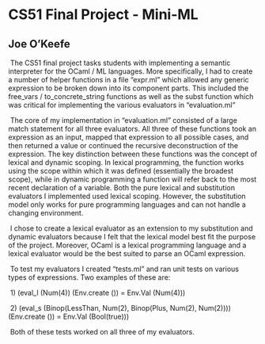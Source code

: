 # CS51 Final Project - Mini-ML

## Joe O’Keefe

​	The CS51 final project tasks students with implementing a semantic interpreter for the OCaml / ML languages. More specifically, I had to create a number of helper functions in a file “expr.ml” which allowed any generic expression to be broken down into its component parts. This included the free_vars / to_concrete_string functions as well as the subst function which was critical for implementing the various evaluators in “evaluation.ml”

​	The core of my implementation in “evaluation.ml” consisted of a large match statement for all three evaluators. All three of these functions took an expression as an input, mapped that expression to all possible cases, and then returned a value or continued the recursive deconstruction of the expression.
The key distinction between these functions was the concept of lexical and dynamic scoping. In lexical programming, the function works using the scope within which it was defined (essentially the broadest scope), while in dynamic programming a function will refer back to the most recent declaration of a variable. Both the pure lexical and substitution evaluators I implemented used lexical scoping. However, the substitution model only works for pure programming languages and can not handle a changing environment.

​	I chose to create a lexical evaluator as an extension to my substitution and dynamic evaluators because I felt that the lexical model best fit the purpose of the project. Moreover, OCaml is a lexical programming language and a lexical evaluator would be the best suited to parse an OCaml expression. 

​	To test my evaluators I created “tests.ml” and ran unit tests on various types of expressions. Two examples of these are: 

​	1) (eval_l (Num(4)) (Env.create ()) = Env.Val (Num(4)))

​	2) (eval_s (Binop(LessThan, Num(2), Binop(Plus, Num(2), Num(2)))) (Env.create ()) = Env.Val (Bool(true)))

​	Both of these tests worked on all three of my evaluators.